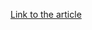 [Link to the article](https://blog.cyble.com/2022/08/09/bitter-apt-group-using-dracarys-android-spyware/)

